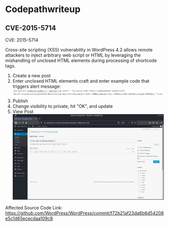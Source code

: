 # Codepathwriteup
## CVE-2015-5714

CVE: 2015-5714

Cross-site scripting (XSS) vulnerability in WordPress 4.2 allows remote attackers to inject arbitrary web script or HTML by leveraging the mishandling of unclosed HTML elements during processing of shortcode tags.

1. Create a new post
2. Enter unclosed HTML elements craft and enter example code that triggers alert message:
![CVE2015-5714](/excode3.JPG)
3. Publish
4. Change visibility to private, hit "OK", and update
5. View Post
![CVE2015-5714](/exploit3.gif)

Affected Source Code Link: https://github.com/WordPress/WordPress/commit/f72b21af23da6b6d54208e5c1d65ececdaa109c8
